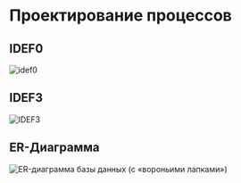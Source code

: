 # Проектирование процессов 

## IDEF0
![idef0](https://github.com/accidentalZero/software-engineering/assets/59977759/7fda0add-9043-4279-a9c7-fdb70e8ad15f)

## IDEF3
![IDEF3](https://github.com/accidentalZero/software-engineering/assets/59977759/9f72c03f-b1a1-4a7b-8874-89970f1b9aa7)

## ER-Диаграмма
![ER-диаграмма базы данных (с «вороньими лапками»)](https://github.com/accidentalZero/software-engineering/assets/59977759/2330ac1e-4b4d-4589-9b3d-dacbb8fe6e14)
